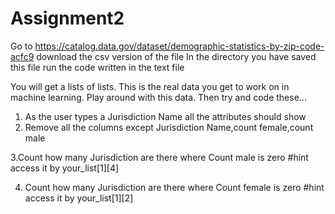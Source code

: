 # Assignment2

Go to https://catalog.data.gov/dataset/demographic-statistics-by-zip-code-acfc9
download the csv version of the file 
In the directory you have saved this file run the code written in the text file

You will get a lists of lists. This is the real data you get to work on in machine learning. Play around with this data. Then try and code these...

1. As the user types a Jurisdiction Name all the attributes should show 
2. Remove all the columns except Jurisdiction Name,count female,count male

3.Count how many Jurisdiction are there where Count male is zero                          #hint access it by your_list[1][4]

4. Count how many Jurisdiction are there where Count female is zero                       #hint access it by your_list[1][2]

